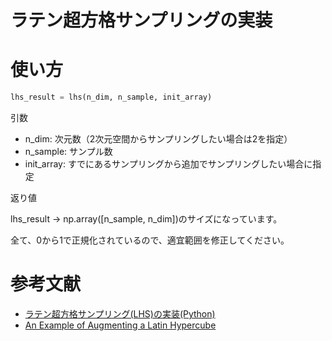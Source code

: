 # ラテン超方格サンプリングの実装

# 使い方
```python
lhs_result = lhs(n_dim, n_sample, init_array)
```

引数
- n_dim: 次元数（2次元空間からサンプリングしたい場合は2を指定）
- n_sample: サンプル数
- init_array: すでにあるサンプリングから追加でサンプリングしたい場合に指定

返り値

lhs_result -> np.array([n_sample, n_dim])のサイズになっています。

全て、0から1で正規化されているので、適宜範囲を修正してください。

# 参考文献
- [ラテン超方格サンプリング(LHS)の実装(Python)](https://qiita.com/Zoo1234/items/634f567983a7240353a0)
- [An Example of Augmenting a Latin Hypercube](https://cran.r-project.org/web/packages/lhs/vignettes/augment_lhs.html)
